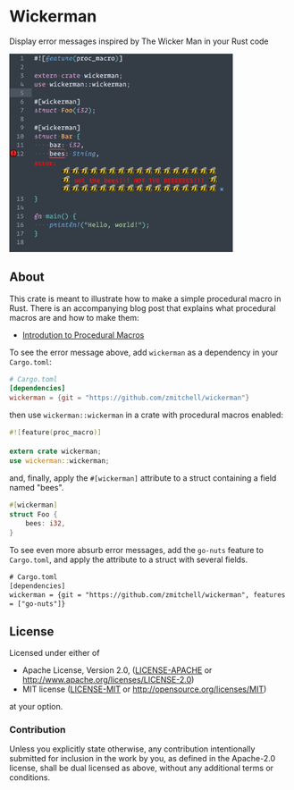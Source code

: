 # Wickerman

Display error messages inspired by The Wicker Man in your Rust code

<img src="not-the-bees-editor.jpg" width="400">

## About

This crate is meant to illustrate how to make a simple procedural macro in Rust. There is an accompanying blog post that explains what procedural macros are and how to make them:

* [Introdution to Procedural Macros](https://tinkering.xyz/posts/introduction-to-proc-macros/)

To see the error message above, add `wickerman` as a dependency in your `Cargo.toml`:
```toml
# Cargo.toml
[dependencies]
wickerman = {git = "https://github.com/zmitchell/wickerman"}
```

then use `wickerman::wickerman` in a crate with procedural macros enabled:
```rust
#![feature(proc_macro)]

extern crate wickerman;
use wickerman::wickerman;
```

and, finally, apply the `#[wickerman]` attribute to a struct containing a field named "bees".

```rust
#[wickerman]
struct Foo {
    bees: i32,
}
```

To see even more absurb error messages, add the `go-nuts` feature to `Cargo.toml`, and apply the attribute to a struct with several fields.

```text
# Cargo.toml
[dependencies]
wickerman = {git = "https://github.com/zmitchell/wickerman", features = ["go-nuts"]}
```

## License

Licensed under either of

 * Apache License, Version 2.0, ([LICENSE-APACHE](LICENSE-APACHE) or http://www.apache.org/licenses/LICENSE-2.0)
 * MIT license ([LICENSE-MIT](LICENSE-MIT) or http://opensource.org/licenses/MIT)

at your option.

### Contribution

Unless you explicitly state otherwise, any contribution intentionally
submitted for inclusion in the work by you, as defined in the Apache-2.0
license, shall be dual licensed as above, without any additional terms or
conditions.
